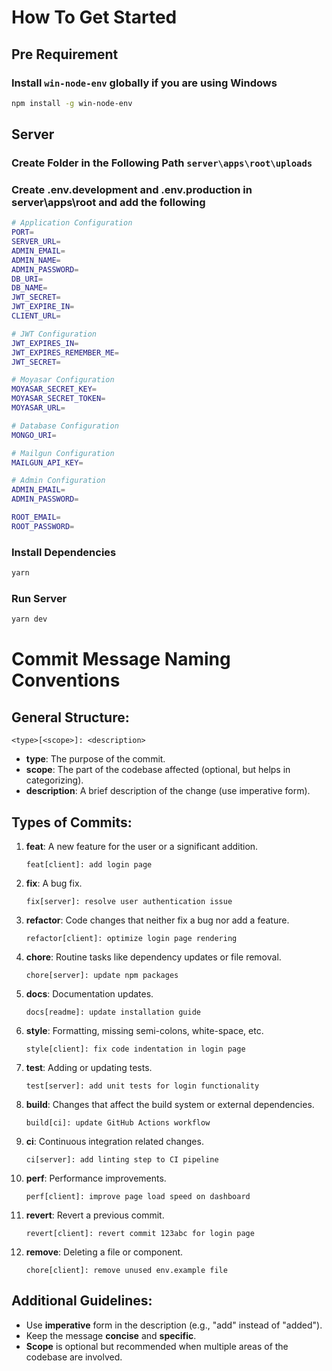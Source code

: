 # How To Get Started

<!-- pre requirement -->
## Pre Requirement

### Install `win-node-env` globally if you are using Windows

```bash
npm install -g win-node-env
```

<!-- Server -->

## Server

### Create Folder in the Following Path `server\apps\root\uploads`

### Create .env.development and .env.production in server\apps\root and add the following

```bash
# Application Configuration
PORT=
SERVER_URL=
ADMIN_EMAIL=
ADMIN_NAME=
ADMIN_PASSWORD=
DB_URI=
DB_NAME=
JWT_SECRET=
JWT_EXPIRE_IN=
CLIENT_URL=

# JWT Configuration
JWT_EXPIRES_IN=
JWT_EXPIRES_REMEMBER_ME=
JWT_SECRET=

# Moyasar Configuration
MOYASAR_SECRET_KEY=
MOYASAR_SECRET_TOKEN=
MOYASAR_URL=

# Database Configuration
MONGO_URI=

# Mailgun Configuration
MAILGUN_API_KEY=

# Admin Configuration
ADMIN_EMAIL=
ADMIN_PASSWORD=

ROOT_EMAIL=
ROOT_PASSWORD=
```

### Install Dependencies

```bash
yarn
```

### Run Server

```bash
yarn dev
```


# Commit Message Naming Conventions

## General Structure:
```
<type>[<scope>]: <description>
```

- **type**: The purpose of the commit.
- **scope**: The part of the codebase affected (optional, but helps in categorizing).
- **description**: A brief description of the change (use imperative form).

## Types of Commits:

1. **feat**: A new feature for the user or a significant addition.
   ```
   feat[client]: add login page
   ```

2. **fix**: A bug fix.
   ```
   fix[server]: resolve user authentication issue
   ```

3. **refactor**: Code changes that neither fix a bug nor add a feature.
   ```
   refactor[client]: optimize login page rendering
   ```

4. **chore**: Routine tasks like dependency updates or file removal.
   ```
   chore[server]: update npm packages
   ```

5. **docs**: Documentation updates.
   ```
   docs[readme]: update installation guide
   ```

6. **style**: Formatting, missing semi-colons, white-space, etc.
   ```
   style[client]: fix code indentation in login page
   ```

7. **test**: Adding or updating tests.
   ```
   test[server]: add unit tests for login functionality
   ```

8. **build**: Changes that affect the build system or external dependencies.
   ```
   build[ci]: update GitHub Actions workflow
   ```

9. **ci**: Continuous integration related changes.
   ```
   ci[server]: add linting step to CI pipeline
   ```

10. **perf**: Performance improvements.
    ```
    perf[client]: improve page load speed on dashboard
    ```

11. **revert**: Revert a previous commit.
    ```
    revert[client]: revert commit 123abc for login page
    ```

12. **remove**: Deleting a file or component.
    ```
    chore[client]: remove unused env.example file
    ```

## Additional Guidelines:
- Use **imperative** form in the description (e.g., "add" instead of "added").
- Keep the message **concise** and **specific**.
- **Scope** is optional but recommended when multiple areas of the codebase are involved.